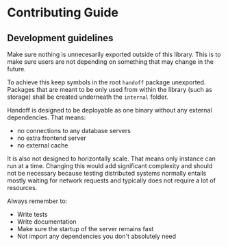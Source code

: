 # Contributing Guide

## Development guidelines

Make sure nothing is unnecesarily exported outside of this library. This is to make sure users are not depending on something that may change in the future.

To achieve this keep symbols in the root `handoff` package unexported. Packages that are meant to be only used from within the library (such as storage) shall be created underneath the `internal` folder.

Handoff is designed to be deployable as one binary without any external dependencies. That means:

* no connections to any database servers
* no extra frontend server
* no external cache

It is also not designed to horizontally scale. That means only instance can run at a time. Changing this would add significant complexity and should not be necessary because testing distributed systems normally entails mostly waiting for network requests and typically does not require a lot of resources.

Always remember to:

* Write tests
* Write documentation
* Make sure the startup of the server remains fast
* Not import any dependencies you don't absolutely need
